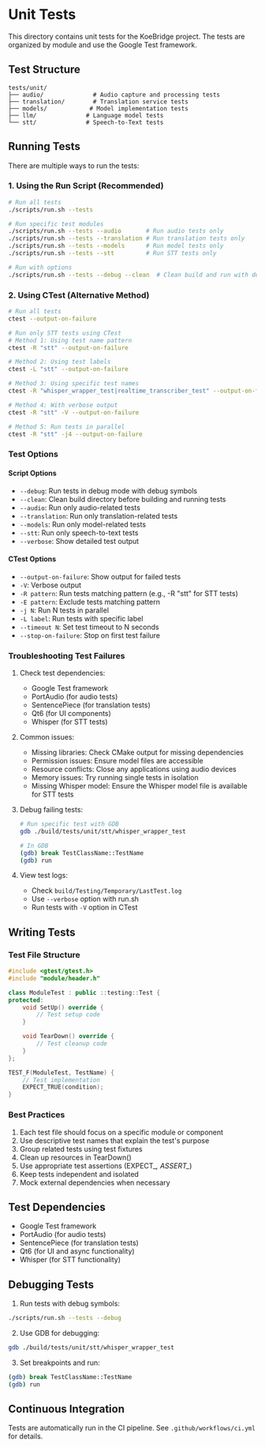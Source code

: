 # Unit Tests

This directory contains unit tests for the KoeBridge project. The tests are organized by module and use the Google Test framework.

## Test Structure

```
tests/unit/
├── audio/              # Audio capture and processing tests
├── translation/        # Translation service tests
├── models/            # Model implementation tests
├── llm/              # Language model tests
└── stt/              # Speech-to-Text tests
```

## Running Tests

There are multiple ways to run the tests:

### 1. Using the Run Script (Recommended)
```bash
# Run all tests
./scripts/run.sh --tests

# Run specific test modules
./scripts/run.sh --tests --audio       # Run audio tests only
./scripts/run.sh --tests --translation # Run translation tests only
./scripts/run.sh --tests --models      # Run model tests only
./scripts/run.sh --tests --stt         # Run STT tests only

# Run with options
./scripts/run.sh --tests --debug --clean  # Clean build and run with debug symbols
```

### 2. Using CTest (Alternative Method)
```bash
# Run all tests
ctest --output-on-failure

# Run only STT tests using CTest
# Method 1: Using test name pattern
ctest -R "stt" --output-on-failure

# Method 2: Using test labels
ctest -L "stt" --output-on-failure

# Method 3: Using specific test names
ctest -R "whisper_wrapper_test|realtime_transcriber_test" --output-on-failure

# Method 4: With verbose output
ctest -R "stt" -V --output-on-failure

# Method 5: Run tests in parallel
ctest -R "stt" -j4 --output-on-failure
```

### Test Options

#### Script Options
- `--debug`: Run tests in debug mode with debug symbols
- `--clean`: Clean build directory before building and running tests
- `--audio`: Run only audio-related tests
- `--translation`: Run only translation-related tests
- `--models`: Run only model-related tests
- `--stt`: Run only speech-to-text tests
- `--verbose`: Show detailed test output

#### CTest Options
- `--output-on-failure`: Show output for failed tests
- `-V`: Verbose output
- `-R pattern`: Run tests matching pattern (e.g., -R "stt" for STT tests)
- `-E pattern`: Exclude tests matching pattern
- `-j N`: Run N tests in parallel
- `-L label`: Run tests with specific label
- `--timeout N`: Set test timeout to N seconds
- `--stop-on-failure`: Stop on first test failure

### Troubleshooting Test Failures

1. Check test dependencies:
   - Google Test framework
   - PortAudio (for audio tests)
   - SentencePiece (for translation tests)
   - Qt6 (for UI components)
   - Whisper (for STT tests)

2. Common issues:
   - Missing libraries: Check CMake output for missing dependencies
   - Permission issues: Ensure model files are accessible
   - Resource conflicts: Close any applications using audio devices
   - Memory issues: Try running single tests in isolation
   - Missing Whisper model: Ensure the Whisper model file is available for STT tests

3. Debug failing tests:
   ```bash
   # Run specific test with GDB
   gdb ./build/tests/unit/stt/whisper_wrapper_test

   # In GDB
   (gdb) break TestClassName::TestName
   (gdb) run
   ```

4. View test logs:
   - Check `build/Testing/Temporary/LastTest.log`
   - Use `--verbose` option with run.sh
   - Run tests with `-V` option in CTest

## Writing Tests

### Test File Structure

```cpp
#include <gtest/gtest.h>
#include "module/header.h"

class ModuleTest : public ::testing::Test {
protected:
    void SetUp() override {
        // Test setup code
    }

    void TearDown() override {
        // Test cleanup code
    }
};

TEST_F(ModuleTest, TestName) {
    // Test implementation
    EXPECT_TRUE(condition);
}
```

### Best Practices

1. Each test file should focus on a specific module or component
2. Use descriptive test names that explain the test's purpose
3. Group related tests using test fixtures
4. Clean up resources in TearDown()
5. Use appropriate test assertions (EXPECT_*, ASSERT_*)
6. Keep tests independent and isolated
7. Mock external dependencies when necessary

## Test Dependencies

- Google Test framework
- PortAudio (for audio tests)
- SentencePiece (for translation tests)
- Qt6 (for UI and async functionality)
- Whisper (for STT functionality)

## Debugging Tests

1. Run tests with debug symbols:
```bash
./scripts/run.sh --tests --debug
```

2. Use GDB for debugging:
```bash
gdb ./build/tests/unit/stt/whisper_wrapper_test
```

3. Set breakpoints and run:
```bash
(gdb) break TestClassName::TestName
(gdb) run
```

## Continuous Integration

Tests are automatically run in the CI pipeline. See `.github/workflows/ci.yml` for details.